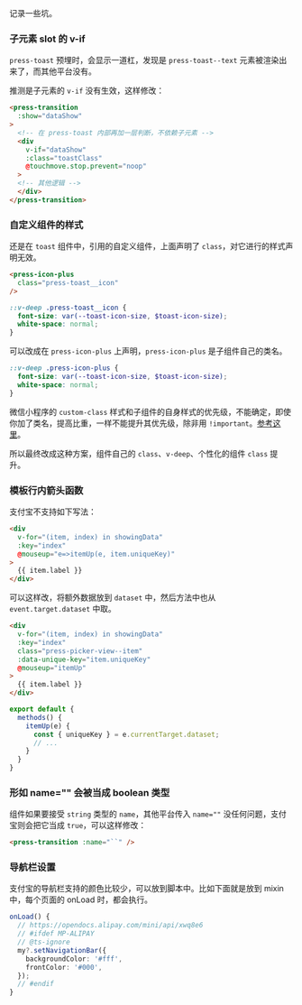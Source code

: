 记录一些坑。

### 子元素 slot 的 v-if

`press-toast` 预埋时，会显示一道杠，发现是 `press-toast--text` 元素被渲染出来了，而其他平台没有。

推测是子元素的 `v-if` 没有生效，这样修改：

```html
<press-transition
  :show="dataShow"
>
  <!-- 在 press-toast 内部再加一层判断，不依赖子元素 -->
  <div
    v-if="dataShow"
    :class="toastClass"
    @touchmove.stop.prevent="noop"
  >
  <!-- 其他逻辑 -->
  </div>
</press-transition>
```

### 自定义组件的样式

还是在 `toast` 组件中，引用的自定义组件，上面声明了 `class`，对它进行的样式声明无效。

```html
<press-icon-plus
  class="press-toast__icon"
/>
```

```scss
::v-deep .press-toast__icon {
  font-size: var(--toast-icon-size, $toast-icon-size);
  white-space: normal;
}
```

可以改成在 `press-icon-plus` 上声明，`press-icon-plus` 是子组件自己的类名。

```scss
::v-deep .press-icon-plus {
  font-size: var(--toast-icon-size, $toast-icon-size);
  white-space: normal;
}
```

微信小程序的 `custom-class` 样式和子组件的自身样式的优先级，不能确定，即使你加了类名，提高比重，一样不能提升其优先级，除非用 `!important`。[参考这里](https://developers.weixin.qq.com/community/develop/doc/000046750e80180c07b63826151400)。


所以最终改成这种方案，组件自己的 `class`、`v-deep`、个性化的组件 `class` 提升。


### 模板行内箭头函数

支付宝不支持如下写法：

```html
<div
  v-for="(item, index) in showingData"
  :key="index"
  @mouseup="e=>itemUp(e, item.uniqueKey)"
>
  {{ item.label }}
</div>
```

可以这样改，将额外数据放到 `dataset` 中，然后方法中也从 `event.target.dataset` 中取。

```html
<div
  v-for="(item, index) in showingData"
  :key="index"
  class="press-picker-view--item"
  :data-unique-key="item.uniqueKey"
  @mouseup="itemUp"
>
  {{ item.label }}
</div>
```

```ts
export default {
  methods() {
    itemUp(e) {
      const { uniqueKey } = e.currentTarget.dataset;
      // ...
    }
  }
}
```

### 形如 name="" 会被当成 boolean 类型

组件如果要接受 `string` 类型的 `name`，其他平台传入 `name=""` 没任何问题，支付宝则会把它当成 `true`，可以这样修改：

```html
<press-transition :name="``" />
```

### 导航栏设置

支付宝的导航栏支持的颜色比较少，可以放到脚本中。比如下面就是放到 mixin 中，每个页面的 onLoad 时，都会执行。

```ts
onLoad() {
  // https://opendocs.alipay.com/mini/api/xwq8e6
  // #ifdef MP-ALIPAY
  // @ts-ignore
  my?.setNavigationBar({
    backgroundColor: '#fff',
    frontColor: '#000',
  });
  // #endif
}
```

